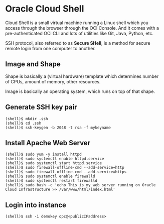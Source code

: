 # Oracle Cloud Shell

Cloud Shell is  a small virtual machine running a Linux shell which you access through the browser through the OCI Console. And it comes with a pre-authenticated OCI CLI and lots of utilities like Git, Java, Python, etc.

SSH protocol, also referred to as **Secure SHell**, is a method for secure remote login from one computer to another. 

## Image and Shape

Shape is basically a (virtual hardware) template which determines number of CPUs, amount of memory, other resources. 

Image is basically an operating system, which runs on top of that shape.

## Generate SSH key pair

    (shell)$ mkdir .ssh
    (shell)$ cd .ssh
    (shell)$ ssh-keygen -b 2048 -t rsa -f mykeyname

## Install Apache Web Server

    (shell)$ sudo yum -y install httpd
    (shell)$ sudo systemctl enable httpd.service
    (shell)$ sudo systemctl start httpd.service
    (shell)$ sudo firewall-offline-cmd --add-service=http
    (shell)$ sudo firewall-offline-cmd --add-service=https
    (shell)$ sudo systemctl enable firewalld
    (shell)$ sudo systemctl restart firewalld
    (shell)$ sudo bash -c 'echo This is my web server running on Oracle Cloud Infrastructure >> /var/www/html/index.html'

## Login into instance

    (shell)$ ssh -i demokey opc@<publicIPaddress>